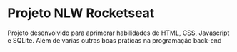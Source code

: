 # Projeto NLW Rocketseat
 Projeto desenvolvido para aprimorar habilidades de HTML, CSS, Javascript e SQLite. Além de varias outras boas práticas na programação back-end
